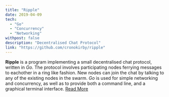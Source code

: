 ```yaml
---
title: "Ripple"
date: 2019-04-09
tech:
  - "Go"
  - "Concurrency"
  - "Networking"
withpost: false
description: "Decentralised Chat Protocol"
link: "https://github.com/cronokirby/ripple"
---
```


**Ripple** is a program implementing a small decentralised chat protocol, written in *Go*.
The protocol involves participating nodes ferrying messages to eachother in a ring like fashion.
New nodes can join the chat by talking to any of the existing nodes in the swarm. *Go* is used for
simple networking and concurrency, as well as to provide both a command line, and a graphical terminal interface.
[Read More](/posts/notes-on-ripple/)
<!--more-->
